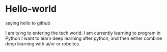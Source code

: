 # Hello-world
saying hello to github

I am tying to entering the tech world.
I am currently learning to program in Python
I want to learn deep learning after python, and then either combine deep learning with ai/vr or roboitcs. 
